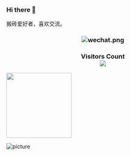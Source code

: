 ### Hi there 👋
搬砖爱好者，喜欢交流。
<!--
Here are some ideas to get you started:

- 🔭 I’m currently working on ...
- 🌱 I’m currently learning ...
- 👯 I’m looking to collaborate on ...
- 🤔 I’m looking for help with ...
- 💬 Ask me about ...
- 📫 How to reach me: ...
- 😄 Pronouns: ...
- ⚡ Fun fact: ...
-->

<div>
  <h3 align="center"> 
    <img src="https://yuanrengu.com/images/wechat.png" alt="wechat.png" align="center">  
  </h3>
</div>


<div>
  <h3 align="center"> 
    Visitors Count<br>
    <img align="center" src="https://profile-counter.glitch.me/yuanrengu/count.svg" />
  </h3>
</div>

<a href="https://yuanrengu.com/">
  <img align="center" height=170px src="https://github-readme-stats.vercel.app/api?username=yuanrengu&show_icons=true&count_private=true" />
</a>


![picture](https://raw.githubusercontent.com/saadeghi/saadeghi/master/dino.gif)






